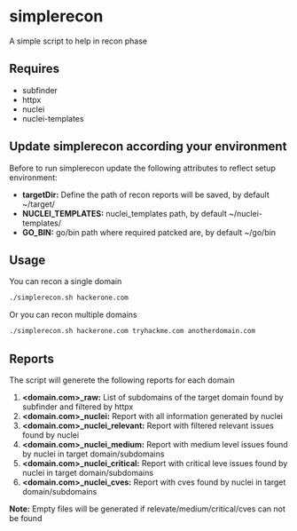# simplerecon
A simple script to help in recon phase
## Requires
* subfinder
* httpx
* nuclei
* nuclei-templates
## Update simplerecon according your environment
Before to run simplerecon update the following attributes to reflect setup environment:
* **targetDir:** Define the path of recon reports will be saved, by default ~/target/
* **NUCLEI_TEMPLATES:** nuclei_templates path, by default ~/nuclei-templates/
* **GO_BIN:** go/bin path where required patcked are, by default ~/go/bin
## Usage
You can recon a single domain
```sh
./simplerecon.sh hackerone.com
```
Or you can recon multiple domains
```sh
./simplerecon.sh hackerone.com tryhackme.com anotherdomain.com
```
## Reports
The script will generete the following reports for each domain
1. **<domain.com>\_raw:** List of subdomains of the target domain found by subfinder and filtered by httpx
2. **<domain.com>\_nuclei:** Report with all information generated by nuclei
3. **<domain.com>\_nuclei\_relevant:** Report with filtered relevant issues found by nuclei
4. **<domain.com>\_nuclei\_medium:** Report with medium level issues found by nuclei in target domain/subdomains
5. **<domain.com>\_nuclei\_critical:** Report with critical leve issues found by nuclei in target domain/subdomains
6. **<domain.com>\_nuclei\_cves:** Report with cves found by nuclei in target domain/subdomains

**Note:** Empty files will be generated if relevate/medium/critical/cves can not be found

